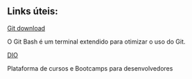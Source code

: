 ## Links úteis: 

[Git download](https://git-scm.com/downloads)

O Git Bash é um terminal extendido para otimizar o uso do Git. 

[DIO](https://web.dio.me/home)

Plataforma de cursos e Bootcamps para desenvolvedores